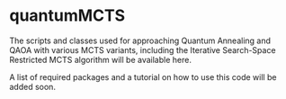 # quantumMCTS
The scripts and classes used for approaching Quantum Annealing and QAOA with various MCTS variants, including the Iterative Search-Space Restricted MCTS algorithm will be available here.

A list of required packages and a tutorial on how to use this code will be added soon.
